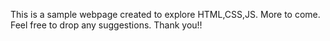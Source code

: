 This is a sample webpage created to explore HTML,CSS,JS. More to come. Feel free to drop any suggestions. Thank you!!
